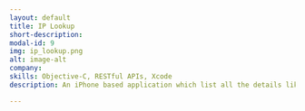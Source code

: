 ```yaml
---
layout: default
title: IP Lookup
short-description: 
modal-id: 9
img: ip_lookup.png
alt: image-alt
company: 
skills: Objective-C, RESTful APIs, Xcode
description: An iPhone based application which list all the details like country, region, longitude, latitude of a specified IP address.

---
```

